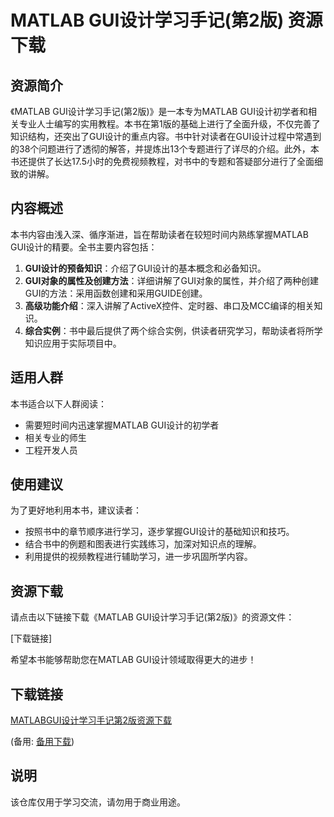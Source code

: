 # MATLAB GUI设计学习手记(第2版) 资源下载

## 资源简介

《MATLAB GUI设计学习手记(第2版)》是一本专为MATLAB GUI设计初学者和相关专业人士编写的实用教程。本书在第1版的基础上进行了全面升级，不仅完善了知识结构，还突出了GUI设计的重点内容。书中针对读者在GUI设计过程中常遇到的38个问题进行了透彻的解答，并提炼出13个专题进行了详尽的介绍。此外，本书还提供了长达17.5小时的免费视频教程，对书中的专题和答疑部分进行了全面细致的讲解。

## 内容概述

本书内容由浅入深、循序渐进，旨在帮助读者在较短时间内熟练掌握MATLAB GUI设计的精要。全书主要内容包括：

1. **GUI设计的预备知识**：介绍了GUI设计的基本概念和必备知识。
2. **GUI对象的属性及创建方法**：详细讲解了GUI对象的属性，并介绍了两种创建GUI的方法：采用函数创建和采用GUIDE创建。
3. **高级功能介绍**：深入讲解了ActiveX控件、定时器、串口及MCC编译的相关知识。
4. **综合实例**：书中最后提供了两个综合实例，供读者研究学习，帮助读者将所学知识应用于实际项目中。

## 适用人群

本书适合以下人群阅读：

- 需要短时间内迅速掌握MATLAB GUI设计的初学者
- 相关专业的师生
- 工程开发人员

## 使用建议

为了更好地利用本书，建议读者：

- 按照书中的章节顺序进行学习，逐步掌握GUI设计的基础知识和技巧。
- 结合书中的例题和图表进行实践练习，加深对知识点的理解。
- 利用提供的视频教程进行辅助学习，进一步巩固所学内容。

## 资源下载

请点击以下链接下载《MATLAB GUI设计学习手记(第2版)》的资源文件：

[下载链接]

希望本书能够帮助您在MATLAB GUI设计领域取得更大的进步！

## 下载链接
[MATLABGUI设计学习手记第2版资源下载](https://pan.quark.cn/s/6a07ccdec6f5) 

(备用: [备用下载](https://pan.baidu.com/s/1RNkApODF1g7HUDPJybkVhw?pwd=1234))

## 说明

该仓库仅用于学习交流，请勿用于商业用途。
